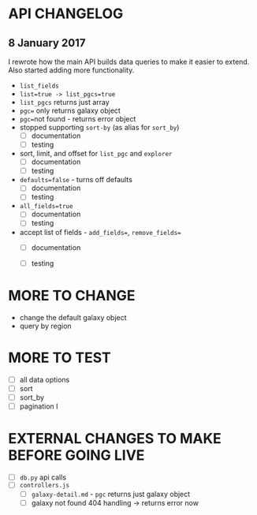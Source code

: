 # API CHANGELOG

## 8 January 2017

I rewrote how the main API builds data queries to make it easier to extend. Also started adding more functionality.

* `list_fields`
* `list=true -> list_pgcs=true`
* `list_pgcs` returns just array
* `pgc=` only returns galaxy object
* `pgc=`not found - returns error object
* stopped supporting `sort-by` (as alias for `sort_by`)
  - [ ] documentation
  - [ ] testing
* sort, limit, and offset for `list_pgc` and `explorer`
  - [ ] documentation
  - [ ] testing
* `defaults=false` - turns off defaults
  - [ ] documentation
  - [ ] testing
* `all_fields=true`
  - [ ] documentation
  - [ ] testing
* accept list of fields - `add_fields=`, `remove_fields=`
  - [ ] documentation
  - [ ] testing


# MORE TO CHANGE

* change the default galaxy object
* query by region

# MORE TO TEST

- [ ] all data options
- [ ] sort
- [ ] sort_by
- [ ] pagination
I
# EXTERNAL CHANGES TO MAKE BEFORE GOING LIVE

- [ ] `db.py` api calls
- [ ] `controllers.js`
  - [ ] `galaxy-detail.md` - `pgc` returns just galaxy object
  - [ ] galaxy not found 404 handling -> returns error now
